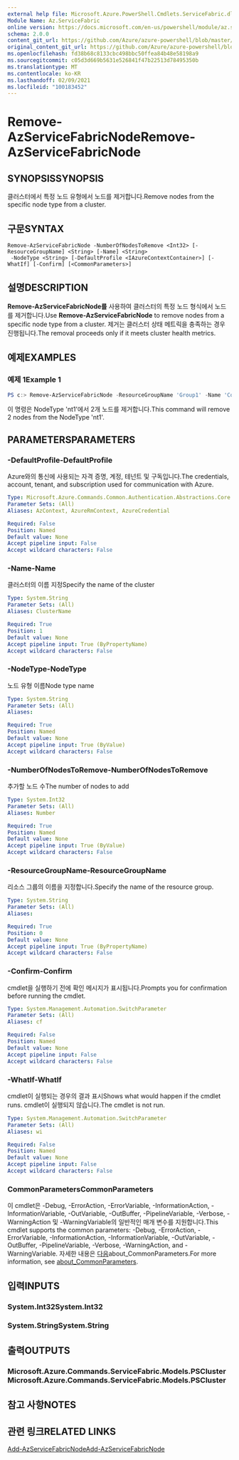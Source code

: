 ```yaml
---
external help file: Microsoft.Azure.PowerShell.Cmdlets.ServiceFabric.dll-Help.xml
Module Name: Az.ServiceFabric
online version: https://docs.microsoft.com/en-us/powershell/module/az.servicefabric/remove-azservicefabricnode
schema: 2.0.0
content_git_url: https://github.com/Azure/azure-powershell/blob/master/src/ServiceFabric/ServiceFabric/help/Remove-AzServiceFabricNode.md
original_content_git_url: https://github.com/Azure/azure-powershell/blob/master/src/ServiceFabric/ServiceFabric/help/Remove-AzServiceFabricNode.md
ms.openlocfilehash: fd38b68c8133cbc498bbc50ffea84b48e58198a9
ms.sourcegitcommit: c05d3d669b5631e526841f47b22513d78495350b
ms.translationtype: MT
ms.contentlocale: ko-KR
ms.lasthandoff: 02/09/2021
ms.locfileid: "100183452"
---
```

# <span data-ttu-id="9e8fa-101">Remove-AzServiceFabricNode</span><span class="sxs-lookup"><span data-stu-id="9e8fa-101">Remove-AzServiceFabricNode</span></span>

## <span data-ttu-id="9e8fa-102">SYNOPSIS</span><span class="sxs-lookup"><span data-stu-id="9e8fa-102">SYNOPSIS</span></span>
<span data-ttu-id="9e8fa-103">클러스터에서 특정 노드 유형에서 노드를 제거합니다.</span><span class="sxs-lookup"><span data-stu-id="9e8fa-103">Remove nodes from the specific node type from a cluster.</span></span>

## <span data-ttu-id="9e8fa-104">구문</span><span class="sxs-lookup"><span data-stu-id="9e8fa-104">SYNTAX</span></span>

```
Remove-AzServiceFabricNode -NumberOfNodesToRemove <Int32> [-ResourceGroupName] <String> [-Name] <String>
 -NodeType <String> [-DefaultProfile <IAzureContextContainer>] [-WhatIf] [-Confirm] [<CommonParameters>]
```

## <span data-ttu-id="9e8fa-105">설명</span><span class="sxs-lookup"><span data-stu-id="9e8fa-105">DESCRIPTION</span></span>
<span data-ttu-id="9e8fa-106">**Remove-AzServiceFabricNode를** 사용하여 클러스터의 특정 노드 형식에서 노드를 제거합니다.</span><span class="sxs-lookup"><span data-stu-id="9e8fa-106">Use **Remove-AzServiceFabricNode** to remove nodes from a specific node type from a cluster.</span></span> <span data-ttu-id="9e8fa-107">제거는 클러스터 상태 메트릭을 충족하는 경우 진행됩니다.</span><span class="sxs-lookup"><span data-stu-id="9e8fa-107">The removal proceeds only if it meets cluster health metrics.</span></span>

## <span data-ttu-id="9e8fa-108">예제</span><span class="sxs-lookup"><span data-stu-id="9e8fa-108">EXAMPLES</span></span>

### <span data-ttu-id="9e8fa-109">예제 1</span><span class="sxs-lookup"><span data-stu-id="9e8fa-109">Example 1</span></span>
```powershell
PS c:> Remove-AzServiceFabricNode -ResourceGroupName 'Group1' -Name 'Contoso01SFCluster' -NodeType 'nt1' -NumberOfNodesToRemove 2
```

<span data-ttu-id="9e8fa-110">이 명령은 NodeType 'nt1'에서 2개 노드를 제거합니다.</span><span class="sxs-lookup"><span data-stu-id="9e8fa-110">This command will remove 2 nodes from the NodeType 'nt1'.</span></span>

## <span data-ttu-id="9e8fa-111">PARAMETERS</span><span class="sxs-lookup"><span data-stu-id="9e8fa-111">PARAMETERS</span></span>

### <span data-ttu-id="9e8fa-112">-DefaultProfile</span><span class="sxs-lookup"><span data-stu-id="9e8fa-112">-DefaultProfile</span></span>
<span data-ttu-id="9e8fa-113">Azure와의 통신에 사용되는 자격 증명, 계정, 테넌트 및 구독입니다.</span><span class="sxs-lookup"><span data-stu-id="9e8fa-113">The credentials, account, tenant, and subscription used for communication with Azure.</span></span>

```yaml
Type: Microsoft.Azure.Commands.Common.Authentication.Abstractions.Core.IAzureContextContainer
Parameter Sets: (All)
Aliases: AzContext, AzureRmContext, AzureCredential

Required: False
Position: Named
Default value: None
Accept pipeline input: False
Accept wildcard characters: False
```

### <span data-ttu-id="9e8fa-114">-Name</span><span class="sxs-lookup"><span data-stu-id="9e8fa-114">-Name</span></span>
<span data-ttu-id="9e8fa-115">클러스터의 이름 지정</span><span class="sxs-lookup"><span data-stu-id="9e8fa-115">Specify the name of the cluster</span></span>

```yaml
Type: System.String
Parameter Sets: (All)
Aliases: ClusterName

Required: True
Position: 1
Default value: None
Accept pipeline input: True (ByPropertyName)
Accept wildcard characters: False
```

### <span data-ttu-id="9e8fa-116">-NodeType</span><span class="sxs-lookup"><span data-stu-id="9e8fa-116">-NodeType</span></span>
<span data-ttu-id="9e8fa-117">노드 유형 이름</span><span class="sxs-lookup"><span data-stu-id="9e8fa-117">Node type name</span></span>

```yaml
Type: System.String
Parameter Sets: (All)
Aliases:

Required: True
Position: Named
Default value: None
Accept pipeline input: True (ByValue)
Accept wildcard characters: False
```

### <span data-ttu-id="9e8fa-118">-NumberOfNodesToRemove</span><span class="sxs-lookup"><span data-stu-id="9e8fa-118">-NumberOfNodesToRemove</span></span>
<span data-ttu-id="9e8fa-119">추가할 노드 수</span><span class="sxs-lookup"><span data-stu-id="9e8fa-119">The number of nodes to add</span></span>

```yaml
Type: System.Int32
Parameter Sets: (All)
Aliases: Number

Required: True
Position: Named
Default value: None
Accept pipeline input: True (ByValue)
Accept wildcard characters: False
```

### <span data-ttu-id="9e8fa-120">-ResourceGroupName</span><span class="sxs-lookup"><span data-stu-id="9e8fa-120">-ResourceGroupName</span></span>
<span data-ttu-id="9e8fa-121">리소스 그룹의 이름을 지정합니다.</span><span class="sxs-lookup"><span data-stu-id="9e8fa-121">Specify the name of the resource group.</span></span>

```yaml
Type: System.String
Parameter Sets: (All)
Aliases:

Required: True
Position: 0
Default value: None
Accept pipeline input: True (ByPropertyName)
Accept wildcard characters: False
```

### <span data-ttu-id="9e8fa-122">-Confirm</span><span class="sxs-lookup"><span data-stu-id="9e8fa-122">-Confirm</span></span>
<span data-ttu-id="9e8fa-123">cmdlet을 실행하기 전에 확인 메시지가 표시됩니다.</span><span class="sxs-lookup"><span data-stu-id="9e8fa-123">Prompts you for confirmation before running the cmdlet.</span></span>

```yaml
Type: System.Management.Automation.SwitchParameter
Parameter Sets: (All)
Aliases: cf

Required: False
Position: Named
Default value: None
Accept pipeline input: False
Accept wildcard characters: False
```

### <span data-ttu-id="9e8fa-124">-WhatIf</span><span class="sxs-lookup"><span data-stu-id="9e8fa-124">-WhatIf</span></span>
<span data-ttu-id="9e8fa-125">cmdlet이 실행되는 경우의 결과 표시</span><span class="sxs-lookup"><span data-stu-id="9e8fa-125">Shows what would happen if the cmdlet runs.</span></span>
<span data-ttu-id="9e8fa-126">cmdlet이 실행되지 않습니다.</span><span class="sxs-lookup"><span data-stu-id="9e8fa-126">The cmdlet is not run.</span></span>

```yaml
Type: System.Management.Automation.SwitchParameter
Parameter Sets: (All)
Aliases: wi

Required: False
Position: Named
Default value: None
Accept pipeline input: False
Accept wildcard characters: False
```

### <span data-ttu-id="9e8fa-127">CommonParameters</span><span class="sxs-lookup"><span data-stu-id="9e8fa-127">CommonParameters</span></span>
<span data-ttu-id="9e8fa-128">이 cmdlet은 -Debug, -ErrorAction, -ErrorVariable, -InformationAction, -InformationVariable, -OutVariable, -OutBuffer, -PipelineVariable, -Verbose, -WarningAction 및 -WarningVariable의 일반적인 매개 변수를 지원합니다.</span><span class="sxs-lookup"><span data-stu-id="9e8fa-128">This cmdlet supports the common parameters: -Debug, -ErrorAction, -ErrorVariable, -InformationAction, -InformationVariable, -OutVariable, -OutBuffer, -PipelineVariable, -Verbose, -WarningAction, and -WarningVariable.</span></span> <span data-ttu-id="9e8fa-129">자세한 내용은 [다음](http://go.microsoft.com/fwlink/?LinkID=113216)about_CommonParameters.</span><span class="sxs-lookup"><span data-stu-id="9e8fa-129">For more information, see [about_CommonParameters](http://go.microsoft.com/fwlink/?LinkID=113216).</span></span>

## <span data-ttu-id="9e8fa-130">입력</span><span class="sxs-lookup"><span data-stu-id="9e8fa-130">INPUTS</span></span>

### <span data-ttu-id="9e8fa-131">System.Int32</span><span class="sxs-lookup"><span data-stu-id="9e8fa-131">System.Int32</span></span>

### <span data-ttu-id="9e8fa-132">System.String</span><span class="sxs-lookup"><span data-stu-id="9e8fa-132">System.String</span></span>

## <span data-ttu-id="9e8fa-133">출력</span><span class="sxs-lookup"><span data-stu-id="9e8fa-133">OUTPUTS</span></span>

### <span data-ttu-id="9e8fa-134">Microsoft.Azure.Commands.ServiceFabric.Models.PSCluster</span><span class="sxs-lookup"><span data-stu-id="9e8fa-134">Microsoft.Azure.Commands.ServiceFabric.Models.PSCluster</span></span>

## <span data-ttu-id="9e8fa-135">참고 사항</span><span class="sxs-lookup"><span data-stu-id="9e8fa-135">NOTES</span></span>

## <span data-ttu-id="9e8fa-136">관련 링크</span><span class="sxs-lookup"><span data-stu-id="9e8fa-136">RELATED LINKS</span></span>

[<span data-ttu-id="9e8fa-137">Add-AzServiceFabricNode</span><span class="sxs-lookup"><span data-stu-id="9e8fa-137">Add-AzServiceFabricNode</span></span>](./Add-AzServiceFabricNode.md)
